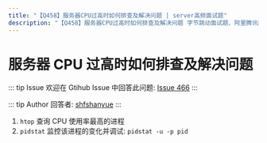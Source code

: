 ```yaml
---
title: "【Q458】服务器CPU过高时如何排查及解决问题 | server高频面试题"
description: "【Q458】服务器CPU过高时如何排查及解决问题 字节跳动面试题、阿里腾讯面试题、美团小米面试题。"
---
```


# 服务器 CPU 过高时如何排查及解决问题

::: tip Issue
欢迎在 Gtihub Issue 中回答此问题: [Issue 466](https://github.com/shfshanyue/Daily-Question/issues/466)
:::

::: tip Author
回答者: [shfshanyue](https://github.com/shfshanyue)
:::

1. `htop` 查询 CPU 使用率最高的进程
2. `pidstat` 监控该进程的变化并调试: `pidstat -u -p pid`
